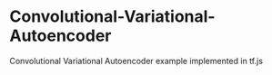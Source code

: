 # Convolutional-Variational-Autoencoder
Convolutional Variational Autoencoder example implemented in tf.js
